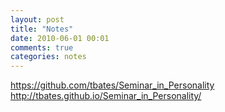 ```yaml
---
layout: post
title: "Notes"
date: 2010-06-01 00:01
comments: true
categories: notes
---
```


<a name="top"></a>

https://github.com/tbates/Seminar_in_Personality
http://tbates.github.io/Seminar_in_Personality/

